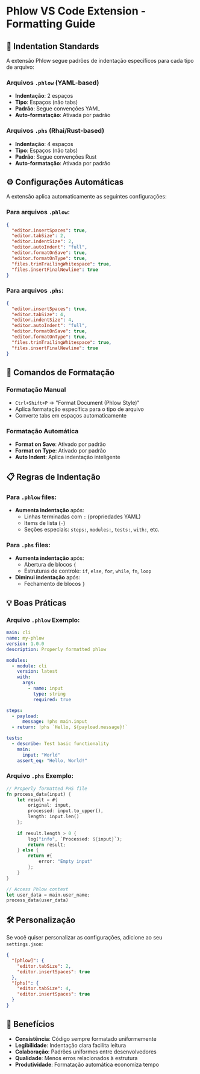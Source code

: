 # Phlow VS Code Extension - Formatting Guide

## 📏 **Indentation Standards**

A extensão Phlow segue padrões de indentação específicos para cada tipo de arquivo:

### **Arquivos `.phlow` (YAML-based)**
- **Indentação**: 2 espaços
- **Tipo**: Espaços (não tabs)
- **Padrão**: Segue convenções YAML
- **Auto-formatação**: Ativada por padrão

### **Arquivos `.phs` (Rhai/Rust-based)**
- **Indentação**: 4 espaços
- **Tipo**: Espaços (não tabs)
- **Padrão**: Segue convenções Rust
- **Auto-formatação**: Ativada por padrão

## ⚙️ **Configurações Automáticas**

A extensão aplica automaticamente as seguintes configurações:

### **Para arquivos `.phlow`:**
```json
{
  "editor.insertSpaces": true,
  "editor.tabSize": 2,
  "editor.indentSize": 2,
  "editor.autoIndent": "full",
  "editor.formatOnSave": true,
  "editor.formatOnType": true,
  "files.trimTrailingWhitespace": true,
  "files.insertFinalNewline": true
}
```

### **Para arquivos `.phs`:**
```json
{
  "editor.insertSpaces": true,
  "editor.tabSize": 4,
  "editor.indentSize": 4,
  "editor.autoIndent": "full",
  "editor.formatOnSave": true,
  "editor.formatOnType": true,
  "files.trimTrailingWhitespace": true,
  "files.insertFinalNewline": true
}
```

## 🔧 **Comandos de Formatação**

### **Formatação Manual**
- `Ctrl+Shift+P` → "Format Document (Phlow Style)"
- Aplica formatação específica para o tipo de arquivo
- Converte tabs em espaços automaticamente

### **Formatação Automática**
- **Format on Save**: Ativado por padrão
- **Format on Type**: Ativado por padrão
- **Auto Indent**: Aplica indentação inteligente

## 📋 **Regras de Indentação**

### **Para `.phlow` files:**
- **Aumenta indentação** após:
  - Linhas terminadas com `:` (propriedades YAML)
  - Items de lista (`-`)
  - Seções especiais: `steps:`, `modules:`, `tests:`, `with:`, etc.

### **Para `.phs` files:**
- **Aumenta indentação** após:
  - Abertura de blocos `{`
  - Estruturas de controle: `if`, `else`, `for`, `while`, `fn`, `loop`
- **Diminui indentação** após:
  - Fechamento de blocos `}`

## 💡 **Boas Práticas**

### **Arquivo `.phlow` Exemplo:**
```yaml
main: cli
name: my-phlow
version: 1.0.0
description: Properly formatted phlow

modules:
  - module: cli
    version: latest
    with:
      args:
        - name: input
          type: string
          required: true

steps:
  - payload:
      message: !phs main.input
  - return: !phs `Hello, ${payload.message}!`

tests:
  - describe: Test basic functionality
    main:
      input: "World"
    assert_eq: "Hello, World!"
```

### **Arquivo `.phs` Exemplo:**
```rust
// Properly formatted PHS file
fn process_data(input) {
    let result = #{
        original: input,
        processed: input.to_upper(),
        length: input.len()
    };
    
    if result.length > 0 {
        log("info", `Processed: ${input}`);
        return result;
    } else {
        return #{
            error: "Empty input"
        };
    }
}

// Access Phlow context
let user_data = main.user_name;
process_data(user_data)
```

## 🛠️ **Personalização**

Se você quiser personalizar as configurações, adicione ao seu `settings.json`:

```json
{
  "[phlow]": {
    "editor.tabSize": 2,
    "editor.insertSpaces": true
  },
  "[phs]": {
    "editor.tabSize": 4,
    "editor.insertSpaces": true
  }
}
```

## 🎯 **Benefícios**

- **Consistência**: Código sempre formatado uniformemente
- **Legibilidade**: Indentação clara facilita leitura
- **Colaboração**: Padrões uniformes entre desenvolvedores
- **Qualidade**: Menos erros relacionados à estrutura
- **Produtividade**: Formatação automática economiza tempo
